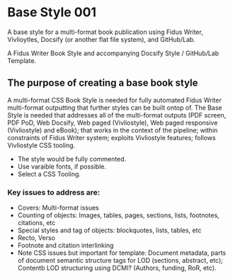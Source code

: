 # Base Style 001

A base style for a multi-format book publication using Fidus Writer, Vivlioytles, Docsify (or another flat file system), and GitHub/Lab.

A Fidus Writer Book Style and accompanying Docsify Style / GitHub/Lab Template.

## The purpose of creating a base book style

A multi-format CSS Book Style is needed for fully automated Fidus Writer multi-format outputting that further styles can be built ontop of. The Base Style is needed that addresses all of the multi-format outputs (PDF screen, PDF PoD, Web Docsify, Web paged (Vivliostyle), Web paged responsive (Vivliostyle) and eBook); that works in the context of the pipeline; within constraints of Fidus Writer system; exploits Vivliostyle features; follows Vivliostyle CSS tooling.

  - The style would be fully commented.
  - Use varaible fonts, if possible.
  - Select a CSS Tooling.
  
 ### Key issues to address are:
 
  - Covers: Multi-format issues
  - Counting of objects: Images, tables, pages, sections, lists, footnotes, citations, etc
  - Special styles and tag of objects: blockquotes, lists, tables, etc
  - Recto, Verso
  - Footnote and citation interlinking
  - Note CSS issues but important for template: Document metadata, parts of document semantic structure tags for LOD (sections, abstract, etc); Contentb LOD structuring using DCMI? (Authors, funding, RoR, etc).
